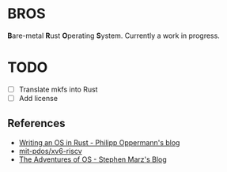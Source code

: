 # BROS

**B**are-metal **R**ust **O**perating **S**ystem.
Currently a work in progress.

# TODO
* [ ] Translate mkfs into Rust
* [ ] Add license

## References
* [Writing an OS in Rust - Philipp Oppermann's blog](https://os.phil-opp.com/)
* [mit-pdos/xv6-riscv](https://github.com/mit-pdos/xv6-riscv)
* [The Adventures of OS - Stephen Marz's Blog](http://osblog.stephenmarz.com/)
